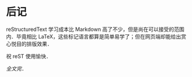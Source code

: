 # 后记

reStructuredText 学习成本比 Markdown 高了不少，但是尚在可以接受的范围内．毕竟相比 LaTeX，这些标记语言都算是简单易学了；但在网页端却能给出赏心悦目的排版效果．

祝 reST 使用愉快．

*全文完．*